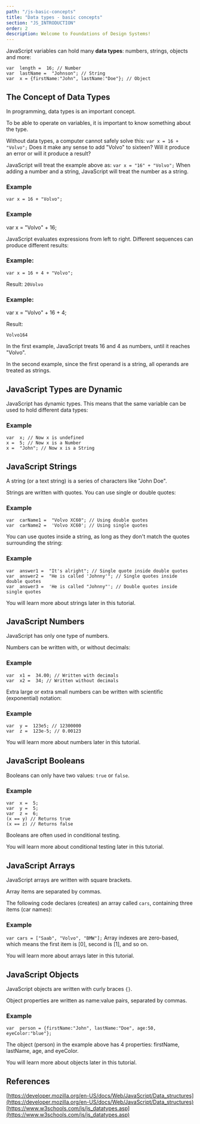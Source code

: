 ```yaml
---
path: "/js-basic-concepts"
title: "Data types - basic concepts"
section: "JS_INTRODUCTION"
order: 2
description: Welcome to Foundations of Design Systems!
---
```


JavaScript variables can hold many **data types**: numbers, strings, objects and more:

```
var  length =  16; // Number
var  lastName =  "Johnson"; // String
var  x = {firstName:"John", lastName:"Doe"}; // Object
```

## The Concept of Data Types

In programming, data types is an important concept.

To be able to operate on variables, it is important to know something about the type.

Without data types, a computer cannot safely solve this:
`var x = 16 + "Volvo";`
Does it make any sense to add "Volvo" to sixteen? Will it produce an error or will it produce a result?

JavaScript will treat the example above as:
`var x = "16" + "Volvo";`
When adding a number and a string, JavaScript will treat the number as a string.

### Example

`var x = 16 + "Volvo";`

### Example

var x = "Volvo" + 16;

JavaScript evaluates expressions from left to right. Different sequences can produce different results:

### Example:

`var x = 16 + 4 + "Volvo";`

Result: `20Volvo`

### Example:

var x = "Volvo" + 16 + 4;

Result:

`Volvo164`

In the first example, JavaScript treats 16 and 4 as numbers, until it reaches "Volvo".

In the second example, since the first operand is a string, all operands are treated as strings.

## JavaScript Types are Dynamic

JavaScript has dynamic types. This means that the same variable can be used to hold different data types:

### Example

```
var  x; // Now x is undefined
x =  5; // Now x is a Number
x =  "John"; // Now x is a String
```

## JavaScript Strings

A string (or a text string) is a series of characters like "John Doe".

Strings are written with quotes. You can use single or double quotes:

### Example

```
var  carName1 =  "Volvo XC60"; // Using double quotes
var  carName2 =  'Volvo XC60'; // Using single quotes
```

You can use quotes inside a string, as long as they don't match the quotes surrounding the string:

### Example

```
var  answer1 =  "It's alright"; // Single quote inside double quotes
var  answer2 =  "He is called 'Johnny'"; // Single quotes inside double quotes
var  answer3 =  'He is called "Johnny"'; // Double quotes inside single quotes
```

You will learn more about strings later in this tutorial.

## JavaScript Numbers

JavaScript has only one type of numbers.

Numbers can be written with, or without decimals:

### Example

```
var  x1 =  34.00; // Written with decimals
var  x2 =  34; // Written without decimals
```

Extra large or extra small numbers can be written with scientific (exponential) notation:

### Example

```
var  y =  123e5; // 12300000
var  z =  123e-5; // 0.00123
```

You will learn more about numbers later in this tutorial.

## JavaScript Booleans

Booleans can only have two values: `true` or `false`.

### Example

```
var  x =  5;
var  y =  5;
var  z =  6;
(x == y) // Returns true
(x == z) // Returns false
```

Booleans are often used in conditional testing.

You will learn more about conditional testing later in this tutorial.

## JavaScript Arrays

JavaScript arrays are written with square brackets.

Array items are separated by commas.

The following code declares (creates) an array called `cars`, containing three items (car names):

### Example

`var cars = ["Saab", "Volvo", "BMW"];`
Array indexes are zero-based, which means the first item is [0], second is [1], and so on.

You will learn more about arrays later in this tutorial.

## JavaScript Objects

JavaScript objects are written with curly braces `{}`.

Object properties are written as name:value pairs, separated by commas.

### Example

```
var  person = {firstName:"John", lastName:"Doe", age:50, eyeColor:"blue"};
```

The object (person) in the example above has 4 properties: firstName, lastName, age, and eyeColor.

You will learn more about objects later in this tutorial.

## References

[https://developer.mozilla.org/en-US/docs/Web/JavaScript/Data_structures](https://developer.mozilla.org/en-US/docs/Web/JavaScript/Data_structures)
[https://www.w3schools.com/js/js_datatypes.asp](https://www.w3schools.com/js/js_datatypes.asp)
